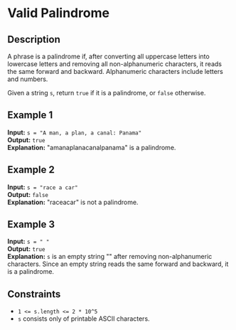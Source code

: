 # Valid Palindrome

## Description

A phrase is a palindrome if, after converting all uppercase letters into lowercase letters and removing all non-alphanumeric characters, it reads the same forward and backward. Alphanumeric characters include letters and numbers.

Given a string `s`, return `true` if it is a palindrome, or `false` otherwise.

## Example 1

**Input:** `s = "A man, a plan, a canal: Panama"`  
**Output:** `true`  
**Explanation:** "amanaplanacanalpanama" is a palindrome.

## Example 2

**Input:** `s = "race a car"`  
**Output:** `false`  
**Explanation:** "raceacar" is not a palindrome.

## Example 3

**Input:** `s = " "`  
**Output:** `true`  
**Explanation:** `s` is an empty string "" after removing non-alphanumeric characters. Since an empty string reads the same forward and backward, it is a palindrome.

## Constraints

- `1 <= s.length <= 2 * 10^5`
- `s` consists only of printable ASCII characters.

